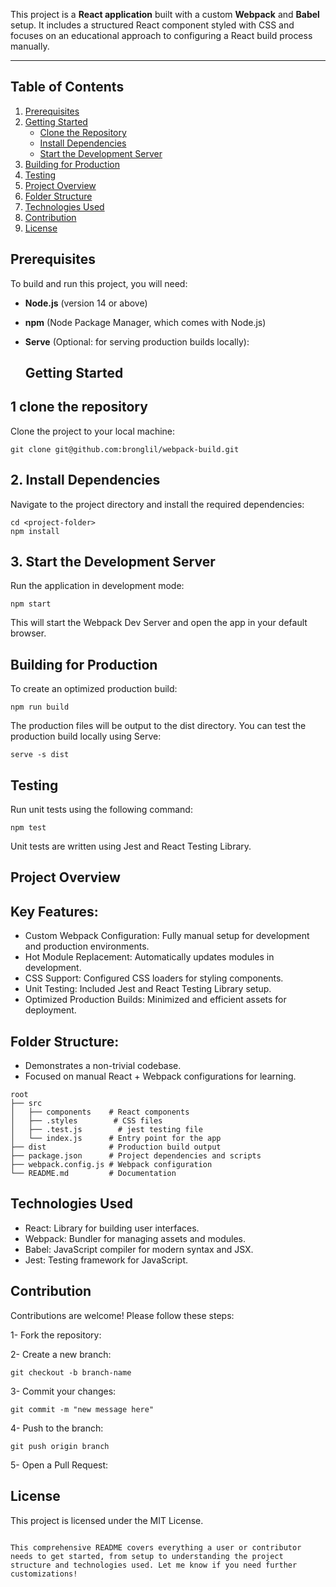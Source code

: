 This project is a **React application** built with a custom **Webpack** and **Babel** setup. It includes a structured React component styled with CSS and focuses on an educational approach to configuring a React build process manually.

---

## Table of Contents

1. [Prerequisites](#prerequisites)
2. [Getting Started](#getting-started)
   - [Clone the Repository](#1-clone-the-repository)
   - [Install Dependencies](#2-install-dependencies)
   - [Start the Development Server](#3-start-the-development-server)
3. [Building for Production](#building-for-production)
4. [Testing](#testing)
5. [Project Overview](#project-overview)
6. [Folder Structure](#folder-structure)
7. [Technologies Used](#technologies-used)
8. [Contribution](#contribution)
9. [License](#license)


## Prerequisites

To build and run this project, you will need:

- **Node.js** (version 14 or above)
- **npm** (Node Package Manager, which comes with Node.js)
- **Serve** (Optional: for serving production builds locally):

  ## Getting Started
  
## 1 clone the repository
Clone the project to your local machine:

```
git clone git@github.com:bronglil/webpack-build.git

```

## 2. Install Dependencies
   Navigate to the project directory and install the required dependencies:

```
cd <project-folder>
npm install
```
## 3. Start the Development Server
Run the application in development mode:
```
npm start
```
This will start the Webpack Dev Server and open the app in your default browser.

## Building for Production
To create an optimized production build:
```
npm run build
```

The production files will be output to the dist directory.
You can test the production build locally using Serve:

```
serve -s dist
```

## Testing
Run unit tests using the following command:
```
npm test
```
Unit tests are written using Jest and React Testing Library.

## Project Overview
## Key Features:
- Custom Webpack Configuration: Fully manual setup for development and production environments. 
- Hot Module Replacement: Automatically updates modules in development.
- CSS Support: Configured CSS loaders for styling components.
- Unit Testing: Included Jest and React Testing Library setup.
- Optimized Production Builds: Minimized and efficient assets for deployment.

## Folder Structure:
- Demonstrates a non-trivial codebase.
- Focused on manual React + Webpack configurations for learning.

```
root
├── src
│   ├── components    # React components
│   ├── .styles        # CSS files
│   ├── .test.js        # jest testing file
│   └── index.js      # Entry point for the app
├── dist              # Production build output
├── package.json      # Project dependencies and scripts
├── webpack.config.js # Webpack configuration
└── README.md         # Documentation
```

## Technologies Used
- React: Library for building user interfaces.
- Webpack: Bundler for managing assets and modules.
- Babel: JavaScript compiler for modern syntax and JSX.
- Jest: Testing framework for JavaScript.

</hr>

## Contribution
Contributions are welcome! Please follow these steps:

1- Fork the repository:

2- Create a new branch:

```
git checkout -b branch-name
```

3- Commit your changes:
```
git commit -m "new message here"
```

4- Push to the branch:
```
git push origin branch
```
5- Open a Pull Request:


## License
This project is licensed under the MIT License.

```

This comprehensive README covers everything a user or contributor needs to get started, from setup to understanding the project structure and technologies used. Let me know if you need further customizations!
```
